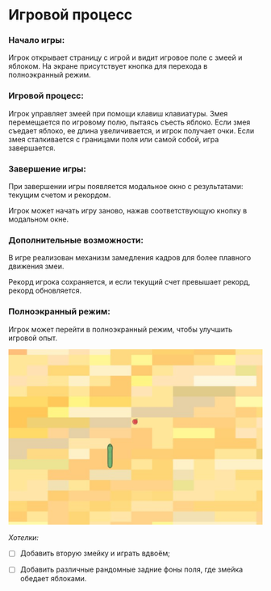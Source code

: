 # Игровой процесс

### Начало игры:

Игрок открывает страницу с игрой и видит игровое поле с змеей и яблоком.
На экране присутствует кнопка для перехода в полноэкранный режим.

### Игровой процесс:
Игрок управляет змеей при помощи клавиш клавиатуры.
Змея перемещается по игровому полю, пытаясь съесть яблоко.
Если змея съедает яблоко, ее длина увеличивается, и игрок получает очки.
Если змея сталкивается с границами поля или самой собой, игра завершается.

### Завершение игры:
При завершении игры появляется модальное окно с результатами: текущим счетом и рекордом.

Игрок может начать игру заново, нажав соответствующую кнопку в модальном окне.

### Дополнительные возможности:
В игре реализован механизм замедления кадров для более плавного движения змеи.

Рекорд игрока сохраняется, и если текущий счет превышает рекорд, рекорд обновляется.

### Полноэкранный режим:
Игрок может перейти в полноэкранный режим, чтобы улучшить игровой опыт.

![game_1](logic/snake_game.jpg)


_Хотелки:_
- [ ] Добавить вторую змейку и играть вдвоём;
- [ ] Добавить различные рандомные задние фоны поля, где змейка обедает яблоками.

